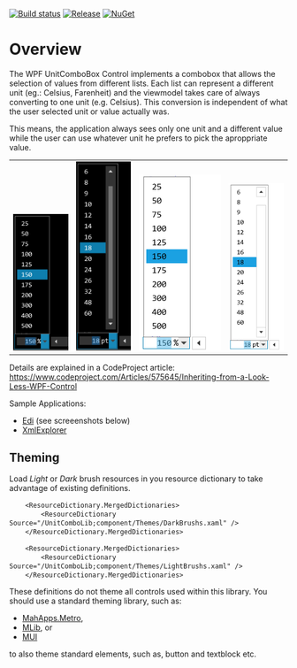 [![Build status](https://ci.appveyor.com/api/projects/status/8rmd1b9d35efwunj?svg=true)](https://ci.appveyor.com/project/Dirkster99/unitcombolib)
[![Release](https://img.shields.io/github/release/Dirkster99/UnitComboLib.svg)](https://github.com/Dirkster99/UnitComboLib/releases/latest)
[![NuGet](https://img.shields.io/nuget/dt/Dirkster.UnitComboLib.svg)](http://nuget.org/packages/Dirkster.UnitComboLib)

# Overview

The WPF UnitComboBox Control implements a combobox that allows the selection of values from  different lists. Each list can represent a different unit (eg.: Celsius, Farenheit) and the viewmodel takes care of always converting to one unit (e.g. Celsius). This conversion is independent of what the user selected unit or value actually was.

This means, the application always sees only one unit and a different value while the user can use whatever unit he prefers to pick the aproppriate value.

<table cellspacing="0" cellpadding="0">
<tr>
<td valign="bottom">
<img src="https://github.com/Dirkster99/Docu/blob/master/UnitComboLib/MetroDark_Percent.png" width="100"/>
</td><td valign="bottom">
<img src="https://github.com/Dirkster99/Docu/blob/master/UnitComboLib/MetroDark_Pt.png" width="100"/>
</td><td valign="bottom">
<img src="https://github.com/Dirkster99/Docu/blob/master/UnitComboLib/MetroLight_Percent.png" width="150"/>
</td><td valign="bottom">
<img src="https://github.com/Dirkster99/Docu/blob/master/UnitComboLib/MetroLight_Pt.png" width="100"/>
</td>
</tr>
</table>

Details are explained in a CodeProject article:
https://www.codeproject.com/Articles/575645/Inheriting-from-a-Look-Less-WPF-Control

Sample Applications:
- [Edi](https://github.com/Dirkster99/Edi) (see screeenshots below)
- [XmlExplorer](https://github.com/Dirkster99/XmlExplorer)

## Theming

Load *Light* or *Dark* brush resources in you resource dictionary to take advantage of existing definitions.

```XAML
    <ResourceDictionary.MergedDictionaries>
        <ResourceDictionary Source="/UnitComboLib;component/Themes/DarkBrushs.xaml" />
    </ResourceDictionary.MergedDictionaries>
```

```XAML
    <ResourceDictionary.MergedDictionaries>
        <ResourceDictionary Source="/UnitComboLib;component/Themes/LightBrushs.xaml" />
    </ResourceDictionary.MergedDictionaries>
```

These definitions do not theme all controls used within this library. You should use a standard theming library, such as:
- [MahApps.Metro](https://github.com/MahApps/MahApps.Metro),
- [MLib](https://github.com/Dirkster99/MLib), or
- [MUI](https://github.com/firstfloorsoftware/mui)

to also theme standard elements, such as, button and textblock etc.
